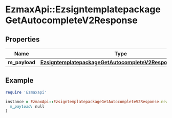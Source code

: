 # EzmaxApi::EzsigntemplatepackageGetAutocompleteV2Response

## Properties

| Name | Type | Description | Notes |
| ---- | ---- | ----------- | ----- |
| **m_payload** | [**EzsigntemplatepackageGetAutocompleteV2ResponseMPayload**](EzsigntemplatepackageGetAutocompleteV2ResponseMPayload.md) |  |  |

## Example

```ruby
require 'Ezmaxapi'

instance = EzmaxApi::EzsigntemplatepackageGetAutocompleteV2Response.new(
  m_payload: null
)
```

